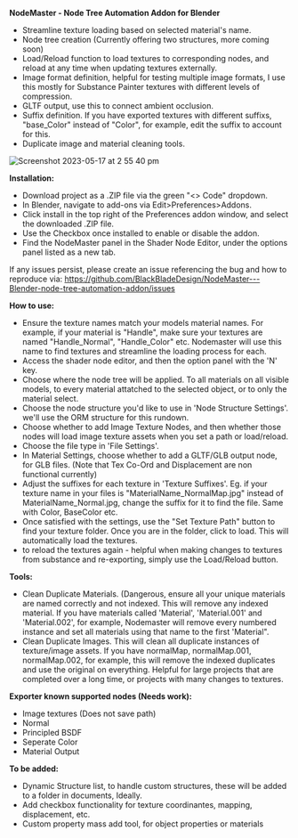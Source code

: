 **NodeMaster - Node Tree Automation Addon for Blender**

- Streamline texture loading based on selected material's name.
- Node tree creation (Currently offering two structures, more coming soon)
- Load/Reload function to load textures to corresponding nodes, and reload at any time when updating textures externally.
- Image format definition, helpful for testing multiple image formats, I use this mostly for Substance Painter textures with different levels of compression.
- GLTF output, use this to connect ambient occlusion. 
- Suffix definition. If you have exported textures with different suffixs, "base_Color" instead of "Color", for example, edit the suffix to account for this.
- Duplicate image and material cleaning tools. 

![Screenshot 2023-05-17 at 2 55 40 pm](https://github.com/BlackBladeDesign/NodeMaster---Blender-node-tree-automation-addon/assets/126746830/a475efe8-d9cc-4708-9dfd-d1b26b9e1d1a)

**Installation:**
- Download project as a .ZIP file via the green "<> Code" dropdown.
- In Blender, navigate to add-ons via Edit>Preferences>Addons.
- Click install in the top right of the Preferences addon window, and select the downloaded .ZIP file. 
- Use the Checkbox once installed to enable or disable the addon. 
- Find the NodeMaster panel in the Shader Node Editor, under the options panel listed as a new tab.

If any issues persist, please create an issue referencing the bug and how to reproduce via: https://github.com/BlackBladeDesign/NodeMaster---Blender-node-tree-automation-addon/issues

**How to use:**
- Ensure the texture names match your models material names. For example, if your material is "Handle", make sure your textures are named "Handle_Normal", "Handle_Color" etc.
Nodemaster will use this name to find textures and streamline the loading process for each. 
- Access the shader node editor, and then the option panel with the 'N' key.
- Choose where the node tree will be applied. To all materials on all visible models, to every material attatched to the selected object, or to only the material select.
- Choose the node structure you'd like to use in 'Node Structure Settings'. we'll use the ORM structure for this rundown. 
- Choose whether to add Image Texture Nodes, and then whether those nodes will load image texture assets when you set a path or load/reload. 
- Choose the file type in 'File Settings'.
- In Material Settings, choose whether to add a GLTF/GLB output node, for GLB files. (Note that Tex Co-Ord and Displacement are non functional currently)
- Adjust the suffixes for each texture in 'Texture Suffixes'. Eg. if your texture name in your files is "MaterialName_NormalMap.jpg" instead of MaterialName_Normal.jpg, change the suffix for it to find the file. Same with Color, BaseColor etc.
- Once satisfied with the settings, use the "Set Texture Path" button to find your texture folder. Once you are in the folder, click to load. This will automatically load the textures.
- to reload the textures again - helpful when making changes to textures from substance and re-exporting, simply use the Load/Reload button.

**Tools:**
- Clean Duplicate Materials. (Dangerous, ensure all your unique materials are named correctly and not indexed. This will remove any indexed material.
If you have materials called 'Material', 'Material.001' and 'Material.002', for example, Nodemaster will remove every numbered instance and set all materials using that name to the first 'Material".
- Clean Duplicate Images. This will clean all duplicate instances of texture/image assets. If you have normalMap, normalMap.001, normalMap.002, for example, this will remove the indexed duplicates and use the original on everything. Helpful for large projects that are completed over a long time, or projects with many changes to textures. 


**Exporter known supported nodes (Needs work):**
- Image textures (Does not save path)
- Normal
- Principled BSDF
- Seperate Color
- Material Output

**To be added:**
- Dynamic Structure list, to handle custom structures, these will be added to a folder in documents, Ideally.
- Add checkbox functionality for texture coordinantes, mapping, displacement, etc.
- Custom property mass add tool, for object properties or materials

